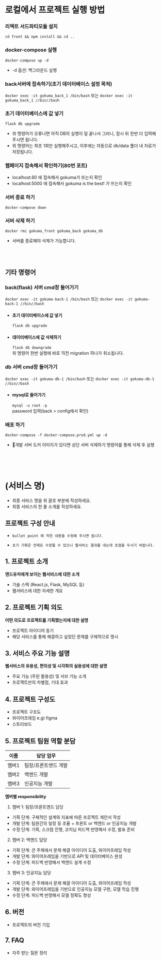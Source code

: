 # 로컬에서 프로젝트 실행 방법

### 리엑트 서드파티모듈 설치

`cd front && npm install && cd ..`

### docker-compose 실행

`docker-compose up -d`

- -d 옵션: 백그라운드 실행

### back서버에 접속하기(초기 데이터베이스 설정 목적)

`docker exec -it gokuma_back_1 /bin/bash` 또는 `docker exec -it gokuma_back_1 //bin//bash`

### 초기 데이터베이스에 값 넣기

`flask db upgrade`

- 위 명령어가 오류나면 아직 DB의 실행이 덜 끝나서 그러니, 잠시 뒤 한번 더 입력해주시면 됩니다.
- 위 명령어는 최초 1회만 실행해주시고, 이후에는 자동으로 db/data 폴더 내 자료가 저장됩니다.

### 웹페이지 접속해서 확인하기(80번 포트)

- localhost:80 에 접속해서 gokuma가 뜨는지 확인
- localhost:5000 에 접속해서 gokuma is the best! 가 뜨는지 확인

### 서버 종료 하기

`docker-compose down`

### 서버 삭제 하기

`docker rmi gokuma_front gokuma_back gokuma_db`

- 서버를 종료해야 삭제가 가능합니다.

<br/><br/>

## 기타 명령어

### back(flask) 서버 cmd창 들어가기

`docker exec -it gokuma-back-1 /bin/bash` 또는 `docker exec -it gokuma-back-1 //bin//bash`

- #### 초기 데이터베이스에 값 넣기

  `flask db upgrade`

- #### 데이터베이스에 값 삭제하기
  `flask db downgrade`  
  위 명령어 한번 실행에 바로 직전 migration 하나가 취소됩니다.

### db 서버 cmd창 들어가기

`docker exec -it gokuma-db-1 /bin/bash` 또는 `docker exec -it gokuma-db-1 //bin//bash`

- #### mysql로 들어가기
  `mysql -u root -p`  
  password 입력(back > config에서 확인)

### 배포 하기

`docker-compose -f docker-compose.prod.yml up -d`

- 개발 서버 도커 이미지가 있다면 상단 서버 삭제하기 명령어를 통해 삭제 후 실행

<br/><br/><br/>

# (서비스 명)

- 최종 서비스 명을 위 괄호 부분에 작성하세요.
- 최종 서비스의 한 줄 소개를 작성하세요.

## 프로젝트 구성 안내

- `bullet point 에 적힌 내용을 수정해 주시면 됩니다.`

- `초기 기획은 언제든 수정될 수 있으니 웹서비스 결과를 내는데 초점을 두시기 바랍니다.`

## 1. 프로젝트 소개

**엔드유저에게 보이는 웹서비스에 대한 소개**

- 기술 스택 (React.js, Flask, MySQL 등)
- 웹서비스에 대한 자세한 개요

## 2. 프로젝트 기획 의도

**어떤 의도로 프로젝트를 기획했는지에 대한 설명**

- 프로젝트 아이디어 동기
- 해당 서비스를 통해 해결하고 싶었던 문제를 구체적으로 명시

## 3. 서비스 주요 기능 설명

**웹서비스의 유용성, 편의성 및 시각화의 실용성에 대한 설명**

- 주요 기능 (주된 활용성) 및 서브 기능 소개
- 프로젝트만의 차별점, 기대 효과

## 4. 프로젝트 구성도

- 프로젝트 구조도
- 와이어프레임 e.g) figma
- 스토리보드

## 5. 프로젝트 팀원 역할 분담

| 이름  | 담당 업무            |
| ----- | -------------------- |
| 멤버1 | 팀장/프론트엔드 개발 |
| 멤버2 | 백엔드 개발          |
| 멤버3 | 인공지능 개발        |

**멤버별 responsibility**

1. 멤버 1: 팀장/프론트엔드 담당

- 기획 단계: 구체적인 설계와 지표에 따른 프로젝트 제안서 작성
- 개발 단계: 팀원간의 일정 등 조율 + 프론트 or 백엔드 or 인공지능 개발
- 수정 단계: 기획, 스크럼 진행, 코치님 피드백 반영해서 수정, 발표 준비

2. 멤버 2: 백엔드 담당

- 기획 단계: 큰 주제에서 문제 해결 아이디어 도출, 와이어프레임 작성
- 개발 단계: 와이어프레임을 기반으로 API 및 데이터베이스 완성
- 수정 단계: 피드백 반영해서 백엔드 설계 수정

3. 멤버 3: 인공지능 담당

- 기획 단계: 큰 주제에서 문제 해결 아이디어 도출, 와이어프레임 작성
- 개발 단계: 와이어프레임을 기반으로 인공지능 모델 구현, 모델 학습 진행
- 수정 단계: 피드백 반영해서 모델 정확도 향상

## 6. 버전

- 프로젝트의 버전 기입

## 7. FAQ

- 자주 받는 질문 정리
